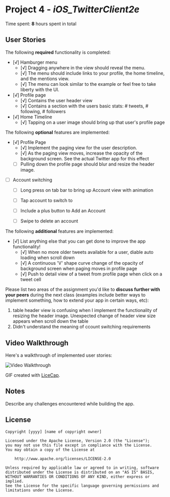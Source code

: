 # Project 4 - *iOS_TwitterClient2e*

Time spent: **8** hours spent in total

## User Stories

The following **required** functionality is completed:

- [√] Hamburger menu
   - [√] Dragging anywhere in the view should reveal the menu.
   - [√] The menu should include links to your profile, the home timeline, and the mentions view.
   - [√] The menu can look similar to the example or feel free to take liberty with the UI.
- [√] Profile page
   - [√] Contains the user header view
   - [√] Contains a section with the users basic stats: # tweets, # following, # followers
- [√] Home Timeline
   - [√] Tapping on a user image should bring up that user's profile page

The following **optional** features are implemented:

- [√] Profile Page
   - [√] Implement the paging view for the user description.
   - [√] As the paging view moves, increase the opacity of the background screen. See the actual Twitter app for this effect
   - [ ] Pulling down the profile page should blur and resize the header image.
- [ ] Account switching
   - [ ] Long press on tab bar to bring up Account view with animation
   - [ ] Tap account to switch to
   - [ ] Include a plus button to Add an Account
   - [ ] Swipe to delete an account


The following **additional** features are implemented:

- [√] List anything else that you can get done to improve the app functionality!
  - [√] When no more older tweets available for a user, diable auto loading when scroll down
  - [√] A continuous 'V' shape curve change of the opacity of background screen when paging moves in profile page
  - [√] Push to detail view of a tweet from profile page when click on a tweet cell

Please list two areas of the assignment you'd like to **discuss further with your peers** during the next class (examples include better ways to implement something, how to extend your app in certain ways, etc):

  1. table header view is confusing when I implement the functionality of resizing the header image. Unexpected change of header view size appears when scroll down the table
  2. Didn't understand the meaning of ccount switching requirements


## Video Walkthrough

Here's a walkthrough of implemented user stories:

<img src='http://i.imgur.com/link/to/your/gif/file.gif' title='Video Walkthrough' width='' alt='Video Walkthrough' />

GIF created with [LiceCap](http://www.cockos.com/licecap/).

## Notes

Describe any challenges encountered while building the app.

## License

    Copyright [yyyy] [name of copyright owner]

    Licensed under the Apache License, Version 2.0 (the "License");
    you may not use this file except in compliance with the License.
    You may obtain a copy of the License at

        http://www.apache.org/licenses/LICENSE-2.0

    Unless required by applicable law or agreed to in writing, software
    distributed under the License is distributed on an "AS IS" BASIS,
    WITHOUT WARRANTIES OR CONDITIONS OF ANY KIND, either express or implied.
    See the License for the specific language governing permissions and
    limitations under the License.
